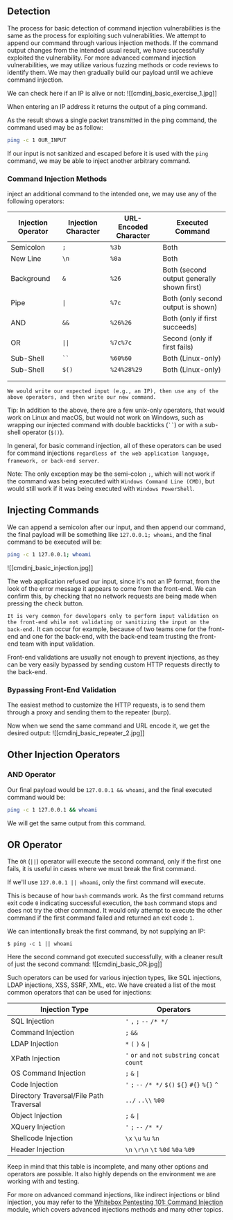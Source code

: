 ## Detection

The process for basic detection of command injection vulnerabilities is the same as the process for exploiting such vulnerabilities. We attempt to append our command through various injection methods. If the command output changes from the intended usual result, we have successfully exploited the vulnerability. For more advanced command injection vulnerabilities, we may utilize various fuzzing methods or code reviews to identify them. We may then gradually build our payload until we achieve command injection.

We can check here if an IP is alive or not:
![[cmdinj_basic_exercise_1.jpg]]

When entering an IP address it returns the output of a ping command.

As the result shows a single packet transmitted in the ping command, the command used may be as follow:
```bash
ping -c 1 OUR_INPUT
```

If our input is not sanitized and escaped before it is used with the `ping` command, we may be able to inject another arbitrary command.

### Command Injection Methods

inject an additional command to the intended one, we may use any of the following operators:

| **Injection Operator** | **Injection Character** | **URL-Encoded Character** | **Executed Command**                       |
| ---------------------- | ----------------------- | ------------------------- | ------------------------------------------ |
| Semicolon              | `;`                     | `%3b`                     | Both                                       |
| New Line               | `\n`                    | `%0a`                     | Both                                       |
| Background             | `&`                     | `%26`                     | Both (second output generally shown first) |
| Pipe                   | `\|`                    | `%7c`                     | Both (only second output is shown)         |
| AND                    | `&&`                    | `%26%26`                  | Both (only if first succeeds)              |
| OR                     | `\|\|`                  | `%7c%7c`                  | Second (only if first fails)               |
| Sub-Shell              | ` `` `                  | `%60%60`                  | Both (Linux-only)                          |
| Sub-Shell              | `$()`                   | `%24%28%29`               | Both (Linux-only)                          |
|                        |                         |                           |                                            |
|                        |                         |                           |                                            |

`We would write our expected input (e.g., an IP), then use any of the above operators, and then write our new command.`

Tip: In addition to the above, there are a few unix-only operators, that would work on Linux and macOS, but would not work on Windows, such as wrapping our injected command with double backticks (` `` `) or with a sub-shell operator (`$()`).

In general, for basic command injection, all of these operators can be used for command injections `regardless of the web application language, framework, or back-end server`.

Note: The only exception may be the semi-colon `;`, which will not work if the command was being executed with `Windows Command Line (CMD)`, but would still work if it was being executed with `Windows PowerShell`.

## Injecting Commands

We can append a semicolon after our input, and then append our command, the final payload will be something like `127.0.0.1; whoami`, and the final command to be executed will be:
```bash
ping -c 1 127.0.0.1; whoami
```

![[cmdinj_basic_injection.jpg]]

The web application refused our input, since it's not an IP format, from the look of the error message it appears to come from the front-end. We can confirm this, by checking that no network requests are being made when pressing the check button.

`It is very common for developers only to perform input validation on the front-end while not validating or sanitizing the input on the back-end.` It can occur for example, because of two teams one for the front-end and one for the back-end, with the back-end team trusting the front-end team with input validation.

Front-end validations are usually not enough to prevent injections, as they can be very easily bypassed by sending custom HTTP requests directly to the back-end.

### Bypassing Front-End Validation

The easiest method to customize the HTTP requests, is to send them through a proxy and sending them to the repeater (burp).

Now when we send the same command and URL encode it, we get the desired output:
![[cmdinj_basic_repeater_2.jpg]]

## Other Injection Operators

### AND Operator

Our final payload would be `127.0.0.1 && whoami`, and the final executed command would be:
```bash
ping -c 1 127.0.0.1 && whoami
```

We will get the same output from this command.

## OR Operator

The `OR` (`||`) operator will execute the second command, only if the first one fails, it is useful in cases where we must break the first command.

If we'll use `127.0.0.1 || whoami`, only the first command will execute.

This is because of how `bash` commands work. As the first command returns exit code `0` indicating successful execution, the `bash` command stops and does not try the other command. It would only attempt to execute the other command if the first command failed and returned an exit code `1`.

We can intentionally break the first command, by not supplying an IP:
```shell-session
$ ping -c 1 || whoami
```

Here the second command got executed successfully, with a cleaner result of just the second command:
![[cmdinj_basic_OR.jpg]]

Such operators can be used for various injection types, like SQL injections, LDAP injections, XSS, SSRF, XML, etc. We have created a list of the most common operators that can be used for injections:

| **Injection Type**                      | **Operators**                                     |
| --------------------------------------- | ------------------------------------------------- |
| SQL Injection                           | `'` `,` `;` `--` `/* */`                          |
| Command Injection                       | `;` `&&`                                          |
| LDAP Injection                          | `*` `(` `)` `&` `\|`                              |
| XPath Injection                         | `'` `or` `and` `not` `substring` `concat` `count` |
| OS Command Injection                    | `;` `&` `\|`                                      |
| Code Injection                          | `'` `;` `--` `/* */` `$()` `${}` `#{}` `%{}` `^`  |
| Directory Traversal/File Path Traversal | `../` `..\\` `%00`                                |
| Object Injection                        | `;` `&` `\|`                                      |
| XQuery Injection                        | `'` `;` `--` `/* */`                              |
| Shellcode Injection                     | `\x` `\u` `%u` `%n`                               |
| Header Injection                        | `\n` `\r\n` `\t` `%0d` `%0a` `%09`                |

Keep in mind that this table is incomplete, and many other options and operators are possible. It also highly depends on the environment we are working with and testing.

For more on advanced command injections, like indirect injections or blind injection, you may refer to the [Whitebox Pentesting 101: Command Injection](https://academy.hackthebox.com/course/preview/whitebox-pentesting-101-command-injection) module, which covers advanced injections methods and many other topics.